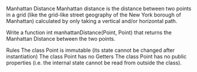 Manhattan Distance
Manhattan distance is the distance between two points in a grid (like the grid-like street geography of the New York borough of Manhattan) calculated by only taking a vertical and/or horizontal path.

Write a function int manhattanDistance(Point, Point) that returns the Manhattan Distance between the two points.

Rules
The class Point is immutable (its state cannot be changed after instantiation)
The class Point has no Getters
The class Point has no public properties (i.e. the internal state cannot be read from outside the class).